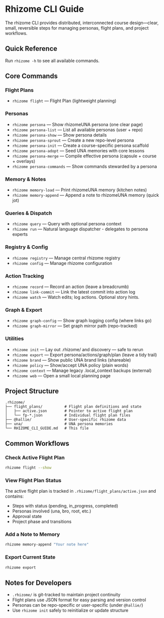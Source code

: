 # Rhizome CLI Guide

The rhizome CLI provides distributed, interconnected course design—clear, small, reversible steps for managing personas, flight plans, and project workflows.

## Quick Reference

Run `rhizome -h` to see all available commands.

## Core Commands

### Flight Plans
- `rhizome flight` — Flight Plan (lightweight planning)

### Personas
- `rhizome persona` — Show rhizomeUNA persona (one clear page)
- `rhizome persona-list` — List all available personas (user + repo)
- `rhizome persona-show` — Show persona details
- `rhizome persona-sprout` — Create a new repo-level persona
- `rhizome persona-init` — Create a course-specific persona scaffold
- `rhizome persona-adopt` — Seed UNA memories with core lessons
- `rhizome persona-merge` — Compile effective persona (capsule + course + overlays)
- `rhizome persona-commands` — Show commands stewarded by a persona

### Memory & Notes
- `rhizome memory-load` — Print rhizomeUNA memory (kitchen notes)
- `rhizome memory-append` — Append a note to rhizomeUNA memory (quick jot)

### Queries & Dispatch
- `rhizome query` — Query with optional persona context
- `rhizome run` — Natural language dispatcher - delegates to persona experts

### Registry & Config
- `rhizome registry` — Manage central rhizome registry
- `rhizome config` — Manage rhizome configuration

### Action Tracking
- `rhizome record` — Record an action (leave a breadcrumb)
- `rhizome link-commit` — Link the latest commit into action log
- `rhizome watch` — Watch edits; log actions. Optional story hints.

### Graph & Export
- `rhizome graph-config` — Show graph logging config (where links go)
- `rhizome graph-mirror` — Set graph mirror path (repo-tracked)

### Utilities
- `rhizome init` — Lay out .rhizome/ and discovery — safe to rerun
- `rhizome export` — Export persona/actions/graph/plan (leave a tidy trail)
- `rhizome brand` — Show public UNA brand links (shareable)
- `rhizome policy` — Show/accept UNA policy (plain words)
- `rhizome context` — Manage legacy .local_context backups (external)
- `rhizome web` — Open a small local planning page

## Project Structure

```
.rhizome/
├── flight_plans/          # Flight plan definitions and state
│   ├── active.json        # Pointer to active flight plan
│   └── fp-*.json          # Individual flight plan files
├── @hallie/               # User-specific rhizome data
├── una/                   # UNA persona memories
└── RHIZOME_CLI_GUIDE.md   # This file
```

## Common Workflows

### Check Active Flight Plan
```bash
rhizome flight --show
```

### View Flight Plan Status
The active flight plan is tracked in `.rhizome/flight_plans/active.json` and contains:
- Steps with status (pending, in_progress, completed)
- Personas involved (una, bro, root, etc.)
- Approval state
- Project phase and transitions

### Add a Note to Memory
```bash
rhizome memory-append "Your note here"
```

### Export Current State
```bash
rhizome export
```

## Notes for Developers

- `.rhizome/` is git-tracked to maintain project continuity
- Flight plans use JSON format for easy parsing and version control
- Personas can be repo-specific or user-specific (under `@hallie/`)
- Use `rhizome init` safely to reinitialize or update structure
